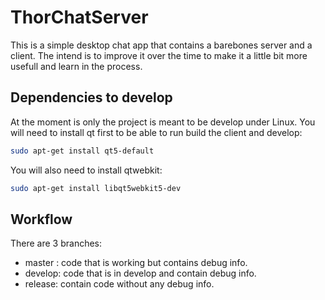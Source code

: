 # ThorChatServer
This is a simple desktop chat app that contains a barebones server and a client. The intend is to improve it over the time to make it a little bit more usefull and learn in the process.

## Dependencies to develop 

At the moment is only the project is meant to be develop under Linux. You will need to install qt first to be able to run build the client and develop:

```bash
sudo apt-get install qt5-default
```
You will also need to install qtwebkit:

```bash
sudo apt-get install libqt5webkit5-dev
```
## Workflow

There are 3 branches:

- master : code that is working but contains debug info.
- develop: code that is in develop and contain debug info.
- release: contain code without any debug info.
